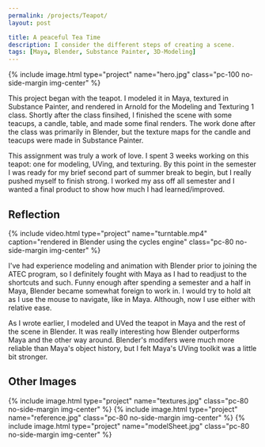 ```yaml
---
permalink: /projects/Teapot/
layout: post

title: A peaceful Tea Time
description: I consider the different steps of creating a scene.
tags: [Maya, Blender, Substance Painter, 3D-Modeling]
---
```


{% include image.html type="project" name="hero.jpg" class="pc-100 no-side-margin img-center" %}

This project began with the teapot. I modeled it in Maya, textured in Substance Painter, and rendered in Arnold for the Modeling and Texturing 1 class. Shortly after the class finsihed, I finished the scene with some teacups, a candle, table, and made some final renders. The work done after the class was primarily in Blender, but the texture maps for the candle and teacups were made in Substance Painter.

This assignment was truly a work of love. I spent 3 weeks working on this teapot: one for modeling, UVing, and texturing. By this point in the semester I was ready for my brief second part of summer break to begin, but I really pushed myself to finish strong. I worked my ass off all semester and I wanted a final product to show how much I had learned/improved. 

## Reflection

{% include video.html type="project" name="turntable.mp4" caption="rendered in Blender using the cycles engine" class="pc-80 no-side-margin img-center" %}

I've had experience modeling and animation with Blender prior to joining the ATEC program, so I definitely fought with Maya as I had to readjust to the shortcuts and such. Funny enough after spending a semester and a half in Maya, Blender became somewhat foreign to work in. I would try to hold alt as I use the mouse to navigate, like in Maya. Although, now I use either with relative ease.

As I wrote earlier, I modeled and UVed the teapot in Maya and the rest of the scene in Blender. It was really interesting how Blender outperforms Maya and the other way around. Blender's modifers were much more reliable than Maya's object history, but I felt Maya's UVing toolkit was a little bit stronger.

## Other Images

{% include image.html type="project" name="textures.jpg" class="pc-80 no-side-margin img-center" %}
{% include image.html type="project" name="reference.jpg" class="pc-80 no-side-margin img-center" %}
{% include image.html type="project" name="modelSheet.jpg" class="pc-80 no-side-margin img-center" %}